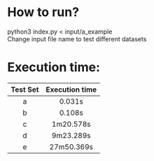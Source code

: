 # How to run?
python3 index.py < input/a_example <br />
Change input file name to test different datasets 

# Execution time:

| **Test Set**  | **Execution time** |
| :---: | :---: |
| a  | 0.031s  |
| b  | 0.108s  |
| c  | 1m20.578s |
| d  | 9m23.289s  |
| e  | 27m50.369s  |
